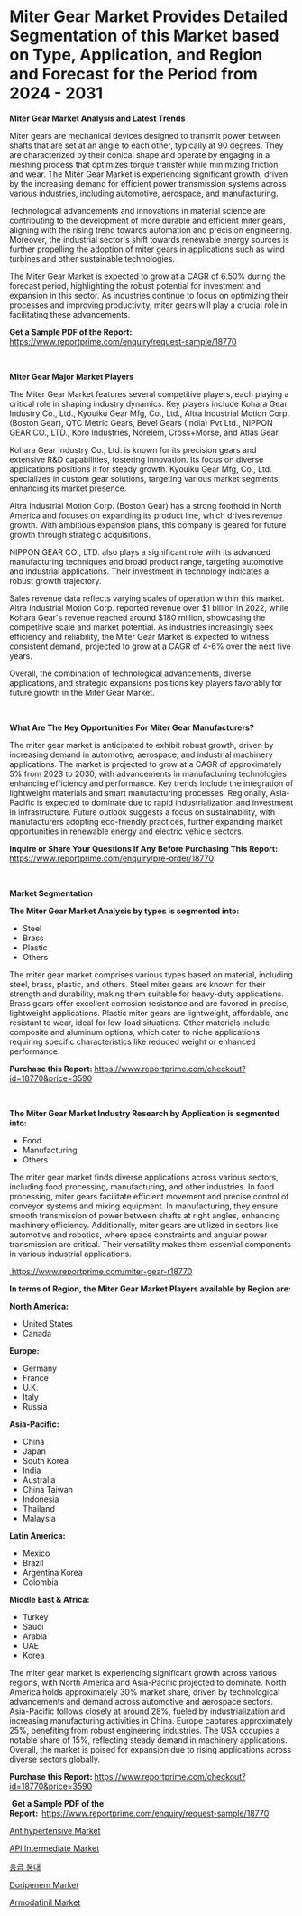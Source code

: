 <p><h1>Miter Gear Market Provides Detailed Segmentation of this Market based on Type, Application, and Region and Forecast for the Period from 2024 - 2031</h1></p><p><strong>Miter Gear Market Analysis and Latest Trends</strong></p>
<p><p>Miter gears are mechanical devices designed to transmit power between shafts that are set at an angle to each other, typically at 90 degrees. They are characterized by their conical shape and operate by engaging in a meshing process that optimizes torque transfer while minimizing friction and wear. The Miter Gear Market is experiencing significant growth, driven by the increasing demand for efficient power transmission systems across various industries, including automotive, aerospace, and manufacturing. </p><p>Technological advancements and innovations in material science are contributing to the development of more durable and efficient miter gears, aligning with the rising trend towards automation and precision engineering. Moreover, the industrial sector's shift towards renewable energy sources is further propelling the adoption of miter gears in applications such as wind turbines and other sustainable technologies. </p><p>The Miter Gear Market is expected to grow at a CAGR of 6.50% during the forecast period, highlighting the robust potential for investment and expansion in this sector. As industries continue to focus on optimizing their processes and improving productivity, miter gears will play a crucial role in facilitating these advancements.</p></p>
<p><strong>Get a Sample PDF of the Report:&nbsp;</strong> <a href="https://www.reportprime.com/enquiry/request-sample/18770?utm_campaign=1080&utm_medium=2&utm_source=Github&utm_content=ia&utm_term=22112024&utm_id=miter-gear">https://www.reportprime.com/enquiry/request-sample/18770</a></p>
<p>&nbsp;</p>
<p><strong>Miter Gear Major Market Players</strong></p>
<p><p>The Miter Gear Market features several competitive players, each playing a critical role in shaping industry dynamics. Key players include Kohara Gear Industry Co., Ltd., Kyouiku Gear Mfg, Co., Ltd., Altra Industrial Motion Corp. (Boston Gear), QTC Metric Gears, Bevel Gears (India) Pvt Ltd., NIPPON GEAR CO., LTD., Koro Industries, Norelem, Cross+Morse, and Atlas Gear.</p><p>Kohara Gear Industry Co., Ltd. is known for its precision gears and extensive R&D capabilities, fostering innovation. Its focus on diverse applications positions it for steady growth. Kyouiku Gear Mfg, Co., Ltd. specializes in custom gear solutions, targeting various market segments, enhancing its market presence.</p><p>Altra Industrial Motion Corp. (Boston Gear) has a strong foothold in North America and focuses on expanding its product line, which drives revenue growth. With ambitious expansion plans, this company is geared for future growth through strategic acquisitions.</p><p>NIPPON GEAR CO., LTD. also plays a significant role with its advanced manufacturing techniques and broad product range, targeting automotive and industrial applications. Their investment in technology indicates a robust growth trajectory.</p><p>Sales revenue data reflects varying scales of operation within this market. Altra Industrial Motion Corp. reported revenue over $1 billion in 2022, while Kohara Gear's revenue reached around $180 million, showcasing the competitive scale and market potential. As industries increasingly seek efficiency and reliability, the Miter Gear Market is expected to witness consistent demand, projected to grow at a CAGR of 4-6% over the next five years. </p><p>Overall, the combination of technological advancements, diverse applications, and strategic expansions positions key players favorably for future growth in the Miter Gear Market.</p></p>
<p>&nbsp;</p>
<p><strong>What Are The Key Opportunities For Miter Gear Manufacturers?</strong></p>
<p><p>The miter gear market is anticipated to exhibit robust growth, driven by increasing demand in automotive, aerospace, and industrial machinery applications. The market is projected to grow at a CAGR of approximately 5% from 2023 to 2030, with advancements in manufacturing technologies enhancing efficiency and performance. Key trends include the integration of lightweight materials and smart manufacturing processes. Regionally, Asia-Pacific is expected to dominate due to rapid industrialization and investment in infrastructure. Future outlook suggests a focus on sustainability, with manufacturers adopting eco-friendly practices, further expanding market opportunities in renewable energy and electric vehicle sectors.</p></p>
<p><strong>Inquire or Share Your Questions If Any Before Purchasing This Report:</strong> <a href="https://www.reportprime.com/enquiry/pre-order/18770?utm_campaign=1080&utm_medium=2&utm_source=Github&utm_content=ia&utm_term=22112024&utm_id=miter-gear">https://www.reportprime.com/enquiry/pre-order/18770</a></p>
<p>&nbsp;</p>
<p><strong>Market Segmentation</strong></p>
<p><strong>The Miter Gear Market Analysis by types is segmented into:</strong></p>
<p><ul><li>Steel</li><li>Brass</li><li>Plastic</li><li>Others</li></ul></p>
<p><p>The miter gear market comprises various types based on material, including steel, brass, plastic, and others. Steel miter gears are known for their strength and durability, making them suitable for heavy-duty applications. Brass gears offer excellent corrosion resistance and are favored in precise, lightweight applications. Plastic miter gears are lightweight, affordable, and resistant to wear, ideal for low-load situations. Other materials include composite and aluminum options, which cater to niche applications requiring specific characteristics like reduced weight or enhanced performance.</p></p>
<p><strong>Purchase this Report:&nbsp;</strong><a href="https://www.reportprime.com/checkout?id=18770&price=3590&utm_campaign=1080&utm_medium=2&utm_source=Github&utm_content=ia&utm_term=22112024&utm_id=miter-gear">https://www.reportprime.com/checkout?id=18770&price=3590</a></p>
<p>&nbsp;</p>
<p><strong>The Miter Gear Market Industry Research by Application is segmented into:</strong></p>
<p><ul><li>Food</li><li>Manufacturing</li><li>Others</li></ul></p>
<p><p>The miter gear market finds diverse applications across various sectors, including food processing, manufacturing, and other industries. In food processing, miter gears facilitate efficient movement and precise control of conveyor systems and mixing equipment. In manufacturing, they ensure smooth transmission of power between shafts at right angles, enhancing machinery efficiency. Additionally, miter gears are utilized in sectors like automotive and robotics, where space constraints and angular power transmission are critical. Their versatility makes them essential components in various industrial applications.</p></p>
<p><a href="https://www.reportprime.com/miter-gear-r18770?utm_campaign=1080&utm_medium=2&utm_source=Github&utm_content=ia&utm_term=22112024&utm_id=miter-gear">&nbsp;https://www.reportprime.com/miter-gear-r18770</a></p>
<p><strong>In terms of Region, the Miter Gear Market Players available by Region are:</strong></p>
<p>
    <p> <strong> North America: </strong>
        <ul>
            <li>United States</li>
            <li>Canada</li>
        </ul>
        </p> 
    <p> <strong> Europe: </strong>
        <ul>
            <li>Germany</li>
            <li>France</li>
            <li>U.K.</li>
            <li>Italy</li>
            <li>Russia</li>
        </ul>
        </p> 
    <p> <strong> Asia-Pacific: </strong>
        <ul>
            <li>China</li>
            <li>Japan</li>
            <li>South Korea</li>
            <li>India</li>
            <li>Australia</li>
            <li>China Taiwan</li>
            <li>Indonesia</li>
            <li>Thailand</li>
            <li>Malaysia</li>
        </ul>
        </p> 
    <p> <strong> Latin America: </strong>
        <ul>
            <li>Mexico</li>
            <li>Brazil</li>
            <li>Argentina Korea</li>
            <li>Colombia</li>
        </ul>
        </p> 
    <p> <strong> Middle East & Africa: </strong>
        <ul>
            <li>Turkey</li>
            <li>Saudi</li>
            <li>Arabia</li>
            <li>UAE</li>
            <li>Korea</li>
        </ul>
    </p>
    </p>
<p><p>The miter gear market is experiencing significant growth across various regions, with North America and Asia-Pacific projected to dominate. North America holds approximately 30% market share, driven by technological advancements and demand across automotive and aerospace sectors. Asia-Pacific follows closely at around 28%, fueled by industrialization and increasing manufacturing activities in China. Europe captures approximately 25%, benefiting from robust engineering industries. The USA occupies a notable share of 15%, reflecting steady demand in machinery applications. Overall, the market is poised for expansion due to rising applications across diverse sectors globally.</p></p>
<p><strong>Purchase this Report: </strong><a href="https://www.reportprime.com/checkout?id=18770&price=3590&utm_campaign=1080&utm_medium=2&utm_source=Github&utm_content=ia&utm_term=22112024&utm_id=miter-gear">https://www.reportprime.com/checkout?id=18770&price=3590</a></p>
<p>&nbsp;<strong>Get a Sample PDF of the Report:&nbsp;&nbsp;</strong><a href="https://www.reportprime.com/enquiry/request-sample/18770?utm_campaign=1080&utm_medium=2&utm_source=Github&utm_content=ia&utm_term=22112024&utm_id=miter-gear">https://www.reportprime.com/enquiry/request-sample/18770</a></p>
<p><strong></strong></p>
<p><p><a href="https://issuu.com/reportprime-2/docs/antihypertensive-market-size-2030.p_0acef88552b406?utm_campaign=1080&utm_medium=2&utm_source=Github&utm_content=ia&utm_term=22112024&utm_id=miter-gear">Antihypertensive Market</a></p><p><a href="https://issuu.com/reportprime-2/docs/api-intermediate-market-size-2030.p_0d048381305df6?utm_campaign=1080&utm_medium=2&utm_source=Github&utm_content=ia&utm_term=22112024&utm_id=miter-gear">API Intermediate Market</a></p><p><a href="https://github.com/sougarounis/Market-Research-Report-List-6/blob/main/398313624998.md?utm_campaign=1080&utm_medium=2&utm_source=Github&utm_content=ia&utm_term=22112024&utm_id=miter-gear">응급 붕대</a></p><p><a href="https://www.linkedin.com/pulse/doripenem-market-size-growth-industry-analysis-segmentation-sd8ec?utm_campaign=1080&utm_medium=2&utm_source=Github&utm_content=ia&utm_term=22112024&utm_id=miter-gear">Doripenem Market</a></p><p><a href="https://www.linkedin.com/pulse/regulatory-landscape-its-influence-global-armodafinil-market-1rzgc?utm_campaign=1080&utm_medium=2&utm_source=Github&utm_content=ia&utm_term=22112024&utm_id=miter-gear">Armodafinil Market</a></p></p>